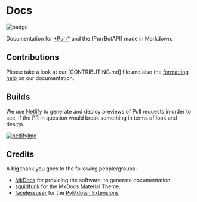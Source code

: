 [badge]: https://forthebadge.com/images/badges/made-with-markdown.svg

[purr]: https://purrbot.site/github

[formatting help]: https://docs.purrbot.site/contribute/formatting-help

[MkDocs]: https://www.mkdocs.org

[squidfunk]: https://github.com/squidfunk
[facelessuser]: https://github.com/facelessuser

[pymdown]: https://github.com/facelessuser/pymdown-extensions/

[netlifyImg]: https://www.netlify.com/img/press/logos/full-logo-light.svg
[netlify]: https://www.netlify.com

# Docs
![badge]

Documentation for [\*Purr*][purr] and the [PurrBotAPI] made in Markdown.

## Contributions
Please take a look at our [CONTRIBUTING.md] file and also the [formatting help] on our documentation.

## Builds
We use [Netlify] to generate and deploy previews of Pull requests in order to see, if the PR in question would break something in terms of look and design.

[![netlifyImg]][netlify]

## Credits
A big thank you goes to the following people/groups:
- [MkDocs] for providing the software, to generate documentation.
- [squidfunk] for the MkDocs Material Theme.
- [facelessuser] for the [PyMdown Extensions][pymdown]
